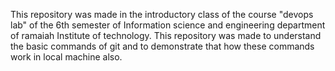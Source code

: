 This repository was made in the introductory class of the course "devops lab" of the 6th semester of Information science and engineering department of ramaiah Institute of technology. This repository was made to understand the basic commands of git and to demonstrate that how these commands work in local machine also. 
